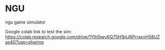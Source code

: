 # NGU
ngu game simulator

Google colab link to test the sim:
https://colab.research.google.com/drive/1YIh5jwv6Q75H1btJ6PrraxvH58UZas4G?usp=sharing
